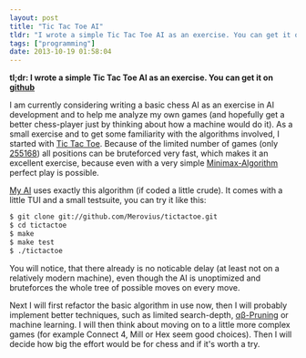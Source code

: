 ```yaml
---
layout: post
title: "Tic Tac Toe AI"
tldr: "I wrote a simple Tic Tac Toe AI as an exercise. You can get it on github."
tags: ["programming"]
date: 2013-10-19 01:58:04
---
```


**tl;dr: I wrote a simple Tic Tac Toe AI as an exercise. You can get it on
[github](https://github.com/Merovius/tictactoe)**

I am currently considering writing a basic chess AI as an exercise in AI
development and to help me analyze my own games (and hopefully get a better
chess-player just by thinking about how a machine would do it). As a small
exercise and to get some familiarity with the algorithms involved, I started
with [Tic Tac Toe](https://en.wikipedia.org/wiki/Tic_tac_toe). Because of the
limited number of games (only [255168](http://www.se16.info/hgb/tictactoe.htm))
all positions can be bruteforced very fast, which makes it an excellent
exercise, because even with a very simple
[Minimax-Algorithm](https://en.wikipedia.org/wiki/Minimax#Minimax_algorithm_with_alternate_moves)
perfect play is possible.

[My AI](https://github.com/Merovius/tictactoe) uses exactly this algorithm (if
coded a little crude). It comes with a little TUI and a small testsuite, you
can try it like this:

```sh
$ git clone git://github.com/Merovius/tictactoe.git
$ cd tictactoe
$ make
$ make test
$ ./tictactoe
```

You will notice, that there already is no noticable delay (at least not on a
relatively modern machine), even though the AI is unoptimized and bruteforces
the whole tree of possible moves on every move.

Next I will first refactor the basic algorithm in use now, then I will probably
implement better techniques, such as limited search-depth,
[αβ-Pruning](https://en.wikipedia.org/wiki/Alpha-beta_pruning) or machine
learning. I will then think about moving on to a little more complex games (for
example Connect 4, Mill or Hex seem good choices). Then I will decide how big
the effort would be for chess and if it's worth a try.
